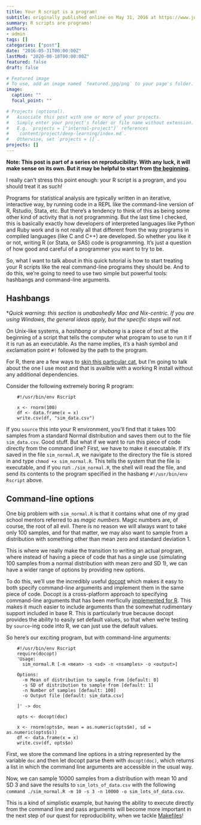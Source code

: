 ```yaml
---
title: Your R script is a program!
subtitle: originally published online on May 31, 2016 at https://www.jonzelner.net/
summary: R scripts are programs!
authors:
- admin
tags: []
categories: ["post"]
date: "2016-05-31T00:00:00Z"
lastMod: "2020-08-18T00:00:00Z"
featured: false
draft: false

# Featured image
# To use, add an image named `featured.jpg/png` to your page's folder. 
image:
  caption: ""
  focal_point: ""

# Projects (optional).
#   Associate this post with one or more of your projects.
#   Simply enter your project's folder or file name without extension.
#   E.g. `projects = ["internal-project"]` references 
#   `content/project/deep-learning/index.md`.
#   Otherwise, set `projects = []`.
projects: []
---
```

**Note: This post is part of a series on reproducibility. With any luck, it will make sense on its own. But it may be helpful to start from [the beginning](https://www.jonzelner.net/statistics/make/docker/reproducibility/2016/05/31/reproducibility-pt-1/).**

I really can’t stress this point enough: your R script is a program, and you should treat it as such!

Programs for statistical analysis are typically written in an iterative, interactive way, by running code in a REPL like the command-line version of R, Rstudio, Stata, etc. But there’s a tendency to think of this as being some other kind of activity that is not programming. But the last time I checked, this is basically exactly how developers of interpreted languages like Python and Ruby work and is not really all that different from the way programs in compiled languages (like C and C++) are developed. So whether you like it or not, writing R (or Stata, or SAS) code is programming. It’s just a question of how good and careful of a programmer you want to try to be.

So, what I want to talk about in this quick tutorial is how to start treating your R scripts like the real command-line programs they should be. And to do this, we’re going to need to use two simple but powerful tools: hashbangs and command-line arguments.

## Hashbangs
**Quick warning: this section is unabashedly Mac and *Nix-centric. If you are using Windows, the general ideas apply, but the specific steps will not.**

On Unix-like systems, a *hashbang* or *shebang* is a piece of text at the beginning of a script that tells the computer what program to use to run it if it is run as an executable. As the name implies, it’s a hash symbol and exclamation point `#!` followed by the path to the program.

For R, there are a few ways to [skin this particular cat](http://dirk.eddelbuettel.com/code/littler.html), but I’m going to talk about the one I use most and that is availble with a working R install without any additional dependencies.

Consider the following extremely boring R program:

        #!/usr/bin/env Rscript

        x <- rnorm(100)
        df <- data.frame(x = x)
        write.csv(df, "sim_data.csv")

If you `source` this into your R environment, you’ll find that it takes 100 samples from a standard Normal distribution and saves them out to the file `sim_data.csv`. Good stuff. But what if we want to run this piece of code directly from the command line? First, we have to make it executable. If it’s saved in the file `sim_normal.R`, we navigate to the directory the file is stored in and type `chmod +x sim_normal.R`. This tells the system that the file is executable, and if you run `./sim_normal.R`, the shell will read the file, and send its contents to the program specified in the hasbang `#!/usr/bin/env Rscript` above.

## Command-line options
One big problem with `sim_normal.R` is that it contains what one of my grad school mentors referred to as *magic numbers*. Magic numbers are, of course, the root of all evil. There is no reason we will always want to take only 100 samples, and for that matter, we may also want to sample from a distribution with something other than mean zero and standard deviation 1.

This is where we really make the transition to writing an actual program, where instead of having a piece of code that has a single use (simulating 100 samples from a normal distribution with mean zero and SD 1), we can have a wider range of options by providing new options.

To do this, we’ll use the incredibly useful [docopt](http://docopt.org/) which makes it easy to both specify command-line arguments and implement them in the same piece of code. Docopt is a cross-platform approach to specifying command-line arguments that has been merficully [implemented for R](https://github.com/docopt/docopt.R). This makes it much easier to include arguments than the somewhat rudimentary support included in base R. This is particularly true because docopt provides the ability to easily set default values, so that when we’re testing by `source`-ing code into R, we can just use the default values.

So here’s our exciting program, but with command-line arguments:

        #!/usr/bin/env Rscript
        require(docopt)
        'Usage:
          sim_normal.R [-m <mean> -s <sd> -n <nsamples> -o <output>]

        Options:
          -m Mean of distribution to sample from [default: 0]
          -s SD of distribution to sample from [default: 1]
          -n Number of samples [default: 100]
          -o Output file [default: sim_data.csv]

        ]' -> doc

        opts <- docopt(doc)

        x <- rnorm(opts$n, mean = as.numeric(opts$m), sd = as.numeric(opts$s))
        df <- data.frame(x = x)
        write.csv(df, opts$o)

First, we store the command line options in a string represented by the variable `doc` and then let docopt parse them with `docopt(doc)`, which returns a list in which the command line arguments are accessible in the usual way.

Now, we can sample 10000 samples from a distribution with mean 10 and SD 3 and save the results to `sim_lots_of_data.csv` with the following `command ./sim_normal.R -m 10 -s 3 -n 10000 -o sim_lots_of_data.csv`.

This is a kind of simplistic example, but having the ability to execute directly from the command line and pass arguments will become more important in the next step of our quest for reproducibility, when we tackle [Makefiles](https://www.jonzelner.net/statistics/make/reproducibility/2016/06/01/makefiles/)!